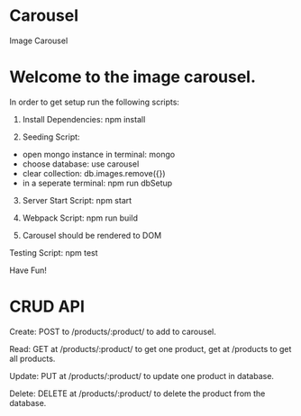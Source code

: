 # Carousel
Image Carousel

# Welcome to the image carousel.

In order to get setup run the following scripts:

1) Install Dependencies: npm install

2) Seeding Script:
  - open mongo instance in terminal: mongo
  - choose database: use carousel
  - clear collection: db.images.remove({})
  - in a seperate terminal: npm run dbSetup

3) Server Start Script: npm start

4) Webpack Script: npm run build

5) Carousel should be rendered to DOM


Testing Script: npm test

Have Fun!

# CRUD API 
Create: POST to /products/:product/ to add to carousel. 

Read: GET at /products/:product/ to get one product, get at /products to get all products.

Update: PUT at /products/:product/ to update one product in database. 

Delete: DELETE at /products/:product/ to delete the product from the database. 

